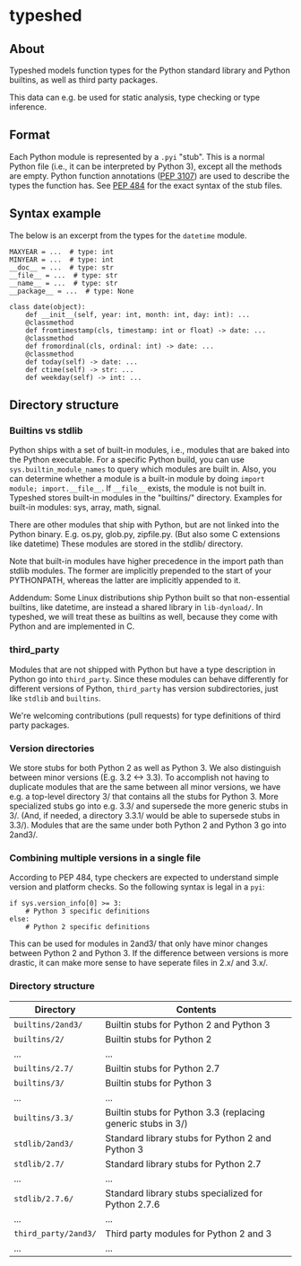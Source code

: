 # typeshed

## About

Typeshed models function types for the Python standard library
and Python builtins, as well as third party packages.

This data can e.g. be used for static analysis, type checking or type inference.

## Format

Each Python module is represented by a `.pyi` "stub". This is a normal Python
file (i.e., it can be interpreted by Python 3), except all the methods are empty.
Python function annotations ([PEP 3107](https://www.python.org/dev/peps/pep-3107/))
are used to describe the types the function has.
See [PEP 484](http://www.python.org/dev/peps/pep-0484/) for the exact syntax
of the stub files.

## Syntax example

The below is an excerpt from the types for the `datetime` module.

```
MAXYEAR = ...  # type: int
MINYEAR = ...  # type: int
__doc__ = ...  # type: str
__file__ = ...  # type: str
__name__ = ...  # type: str
__package__ = ...  # type: None

class date(object):
    def __init__(self, year: int, month: int, day: int): ...
    @classmethod
    def fromtimestamp(cls, timestamp: int or float) -> date: ...
    @classmethod
    def fromordinal(cls, ordinal: int) -> date: ...
    @classmethod
    def today(self) -> date: ...
    def ctime(self) -> str: ...
    def weekday(self) -> int: ...
```

## Directory structure

### Builtins vs stdlib

Python ships with a set of built-in modules, i.e., modules that are baked into
the Python executable. For a specific Python build, you can use
`sys.builtin_module_names` to query which modules are built in. Also, you
can determine whether a module is a built-in module by doing
`import module; import.__file__`. If `__file__` exists, the module is not
built in. Typeshed stores built-in modules in the "builtins/" directory.
Examples for built-in modules: sys, array, math, signal.

There are other modules that ship with Python, but are not linked into the
Python binary. E.g. os.py, glob.py, zipfile.py. (But also some C extensions
like datetime)
These modules are stored in the stdlib/ directory.

Note that built-in modules have higher precedence in the import path than stdlib
modules.  The former are implicitly prepended to the start of your PYTHONPATH,
whereas the latter are implicitly appended to it.

Addendum: Some Linux distributions ship Python built so that non-essential
builtins, like datetime, are instead a shared library in `lib-dynload/`. In
typeshed, we will treat these as builtins as well, because they come with Python
and are implemented in C.

### third_party

Modules that are not shipped with Python but have a type description in Python
go into `third_party`. Since these modules can behave differently for different
versions of Python, `third_party` has version subdirectories, just like
`stdlib` and `builtins`.

We're welcoming contributions (pull requests) for type definitions of
third party packages.

### Version directories

We store stubs for both Python 2 as well as Python 3. We also distinguish
between minor versions (E.g. 3.2 <-> 3.3). To accomplish not having to duplicate
modules that are the same between all minor versions, we have e.g. a top-level
directory 3/ that contains all the stubs for Python 3. More specialized stubs
go into e.g. 3.3/ and supersede the more generic stubs in 3/. (And, if needed,
a directory 3.3.1/ would be able to supersede stubs in 3.3/).
Modules that are the same under both Python 2 and Python 3 go into 2and3/.

### Combining multiple versions in a single file

According to PEP 484, type checkers are expected to understand simple
version and platform checks. So the following syntax is legal in a `pyi`:

```
if sys.version_info[0] >= 3:
    # Python 3 specific definitions
else:
    # Python 2 specific definitions
```

This can be used for modules in 2and3/ that only have minor changes between
Python 2 and Python 3. If the difference between versions is more drastic, it
can make more sense to have seperate files in 2.x/ and 3.x/.

### Directory structure

Directory                | Contents
-------------            | -------------
`builtins/2and3/`        | Builtin stubs for Python 2 and Python 3
`builtins/2/`            | Builtin stubs for Python 2
...                      | ...
`builtins/2.7/`          | Builtin stubs for Python 2.7
`builtins/3/`            | Builtin stubs for Python 3
...                      | ...
`builtins/3.3/`          | Builtin stubs for Python 3.3 (replacing generic stubs in 3/)
`stdlib/2and3/`          | Standard library stubs for Python 2 and Python 3
`stdlib/2.7/`            | Standard library stubs for Python 2.7
...                      | ...
`stdlib/2.7.6/`          | Standard library stubs specialized for Python 2.7.6
...                      | ...
`third_party/2and3/`     | Third party modules for Python 2 and 3
...                      | ...

